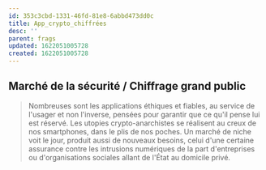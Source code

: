 ```yaml
---
id: 353c3cbd-1331-46fd-81e8-6abbd473dd0c
title: App_crypto_chiffrées
desc: ''
parent: frags
updated: 1622051005728
created: 1622051005728
---
```


## Marché de la sécurité / Chiffrage grand public
> Nombreuses sont les applications éthiques et fiables, au service de l'usager et non l'inverse, pensées pour garantir que ce qu'il pense lui est réservé. Les utopies crypto-anarchistes se réalisent au creux de nos smartphones, dans le plis de nos poches. Un marché de niche voit le jour, produit aussi de nouveaux besoins, celui d'une certaine assurance contre les intrusions numériques de la part d'entreprises ou d'organisations sociales allant de l'État au domicile privé.
